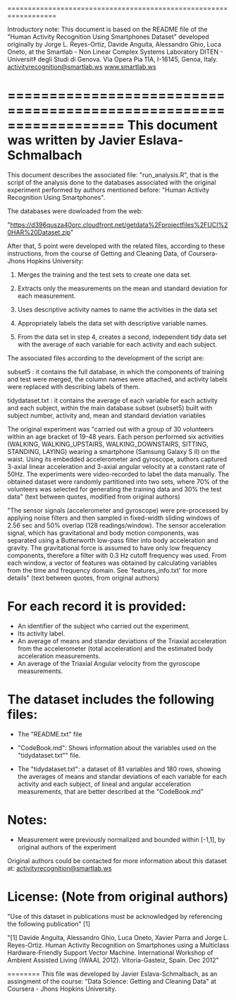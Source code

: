 ==================================================================

Introductory note: This document is based on the README file of the "Human Activity Recognition Using Smartphones Dataset" developed originally by Jorge L. Reyes-Ortiz, Davide Anguita, Alessandro Ghio, Luca Oneto, at the
Smartlab - Non Linear Complex Systems Laboratory
DITEN - Universit‡ degli Studi di Genova.
Via Opera Pia 11A, I-16145, Genoa, Italy.
activityrecognition@smartlab.ws
www.smartlab.ws

==================================================================
This document was written by Javier Eslava-Schmalbach
==================================================================

This document describes the associated file: "run_analysis.R", that is the script of the analysis done to the databases associated with the original experiment performed by authors mentioned before: "Human Activity Recognition Using Smartphones". 

The databases were dowloaded from the web: 

"https://d396qusza40orc.cloudfront.net/getdata%2Fprojectfiles%2FUCI%20HAR%20Dataset.zip"

After that, 5 point were developed with the related files, according to these instructions, from the course of Getting and Cleaning Data, of Coursera-Jhons Hopkins University: 

1. Merges the training and the test sets to create one data set.

2. Extracts only the measurements on the mean and standard deviation for each measurement.

3. Uses descriptive activity names to name the activities in the data set

4. Appropriately labels the data set with descriptive variable names.

5. From the data set in step 4, creates a second, independent tidy data set with the average of each variable for each activity and each subject.

The associated files according to the development of the script are: 

subset5 : it contains the full database, in which the components of training and test were merged, the column names were attached, and activity labels were replaced with describing labels of them. 

tidydataset.txt : it contains the average of each variable for each activity and each subject, within the main database subset (subset5) built with subject number, activity and, mean and standard deviation variables

The original experiment was "carried out with a group of 30 volunteers within an age bracket of 19-48 years. Each person performed six activities (WALKING, WALKING_UPSTAIRS, WALKING_DOWNSTAIRS, SITTING, STANDING, LAYING) wearing a smartphone (Samsung Galaxy S II) on the waist. Using its embedded accelerometer and gyroscope, authors captured 3-axial linear acceleration and 3-axial angular velocity at a constant rate of 50Hz. The experiments were video-recorded to label the data manually. The obtained dataset were randomly partitioned into two sets, where 70% of the volunteers was selected for generating the training data and 30% the test data" (text between quotes, modified from original authors)

"The sensor signals (accelerometer and gyroscope) were pre-processed by applying noise filters and then sampled in fixed-width sliding windows of 2.56 sec and 50% overlap (128 readings/window). The sensor acceleration signal, which has gravitational and body motion components, was separated using a Butterworth low-pass filter into body acceleration and gravity. The gravitational force is assumed to have only low frequency components, therefore a filter with 0.3 Hz cutoff frequency was used. From each window, a vector of features was obtained by calculating variables from the time and frequency domain. See 'features_info.txt' for more details" (text between quotes, from original authors)

For each record it is provided:
======================================
- An identifier of the subject who carried out the experiment.
- Its activity label.
- An average of means and standar deviations of the Triaxial acceleration from the accelerometer (total acceleration) and the estimated body acceleration measurements.
- An average of the Triaxial Angular velocity from the gyroscope measurements.



The dataset includes the following files:
=========================================

- The "README.txt" file

- "CodeBook.md": Shows information about the variables used on the "tidydataset.txt"" file.

- The "tidydataset.txt": a dataset of 81 variables and 180 rows, showing the averages of means and standar deviations of each variable for each activity and each subject, of lineal and angular acceleration measurements, that are better described at the "CodeBook.md"


Notes:
======
- Measurement were previously normalized and bounded within [-1,1], by original authors of the experiment

Original authors could be contacted for more information about this dataset at: activityrecognition@smartlab.ws

License: (Note from original authors)
========
"Use of this dataset in publications must be acknowledged by referencing the following publication" [1]

"[1] Davide Anguita, Alessandro Ghio, Luca Oneto, Xavier Parra and Jorge L. Reyes-Ortiz. Human Activity Recognition on Smartphones using a Multiclass Hardware-Friendly Support Vector Machine. International Workshop of Ambient Assisted Living (IWAAL 2012). Vitoria-Gasteiz, Spain. Dec 2012"

========
This file was developed by Javier Eslava-Schmalbach, as an assingment of the course: "Data Science: Getting and Cleaning Data" at Coursera - Jhons Hopkins University. 



